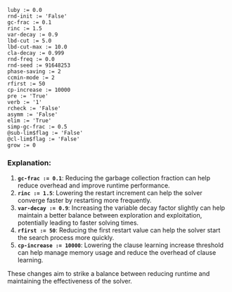 ```plaintext
luby := 0.0
rnd-init := 'False'
gc-frac := 0.1
rinc := 1.5
var-decay := 0.9
lbd-cut := 5.0
lbd-cut-max := 10.0
cla-decay := 0.999
rnd-freq := 0.0
rnd-seed := 91648253
phase-saving := 2
ccmin-mode := 2
rfirst := 50
cp-increase := 10000
pre := 'True'
verb := '1'
rcheck := 'False'
asymm := 'False'
elim := 'True'
simp-gc-frac := 0.5
@sub-lim$flag := 'False'
@cl-lim$flag := 'False'
grow := 0
```

### Explanation:
1. **`gc-frac := 0.1`**: Reducing the garbage collection fraction can help reduce overhead and improve runtime performance.
2. **`rinc := 1.5`**: Lowering the restart increment can help the solver converge faster by restarting more frequently.
3. **`var-decay := 0.9`**: Increasing the variable decay factor slightly can help maintain a better balance between exploration and exploitation, potentially leading to faster solving times.
4. **`rfirst := 50`**: Reducing the first restart value can help the solver start the search process more quickly.
5. **`cp-increase := 10000`**: Lowering the clause learning increase threshold can help manage memory usage and reduce the overhead of clause learning.

These changes aim to strike a balance between reducing runtime and maintaining the effectiveness of the solver.
